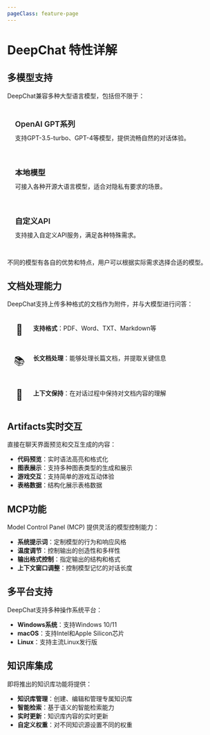```yaml
---
pageClass: feature-page
---
```


# DeepChat 特性详解

<div class="feature-container">

## 多模型支持 <Badge text="核心功能" type="tip"/>

DeepChat兼容多种大型语言模型，包括但不限于：

<div class="feature-grid">
  <div class="feature-card">
    <div class="feature-title">OpenAI GPT系列</div>
    <div class="feature-content">支持GPT-3.5-turbo、GPT-4等模型，提供流畅自然的对话体验。</div>
  </div>
  <div class="feature-card">
    <div class="feature-title">本地模型</div>
    <div class="feature-content">可接入各种开源大语言模型，适合对隐私有要求的场景。</div>
  </div>
  <div class="feature-card">
    <div class="feature-title">自定义API</div>
    <div class="feature-content">支持接入自定义API服务，满足各种特殊需求。</div>
  </div>
</div>

不同的模型有各自的优势和特点，用户可以根据实际需求选择合适的模型。

## 文档处理能力 <Badge text="高级功能" type="warning"/>

DeepChat支持上传多种格式的文档作为附件，并与大模型进行问答：

<div class="feature-list">
  <div class="feature-item">
    <div class="feature-icon">📄</div>
    <div class="feature-desc">
      <strong>支持格式</strong>：PDF、Word、TXT、Markdown等
    </div>
  </div>
  <div class="feature-item">
    <div class="feature-icon">📚</div>
    <div class="feature-desc">
      <strong>长文档处理</strong>：能够处理长篇文档，并提取关键信息
    </div>
  </div>
  <div class="feature-item">
    <div class="feature-icon">🔄</div>
    <div class="feature-desc">
      <strong>上下文保持</strong>：在对话过程中保持对文档内容的理解
    </div>
  </div>
</div>

## Artifacts实时交互 <Badge text="独特功能" type="tip"/>

直接在聊天界面预览和交互生成的内容：

- **代码预览**：实时语法高亮和格式化
- **图表展示**：支持多种图表类型的生成和展示
- **游戏交互**：支持简单的游戏互动体验
- **表格数据**：结构化展示表格数据

## MCP功能 <Badge text="高级配置" type="warning"/>

Model Control Panel (MCP) 提供灵活的模型控制能力：

- **系统提示词**：定制模型的行为和响应风格
- **温度调节**：控制输出的创造性和多样性
- **输出格式控制**：指定输出的结构和格式
- **上下文窗口调整**：控制模型记忆的对话长度

## 多平台支持 <Badge text="兼容性" type="tip"/>

DeepChat支持多种操作系统平台：

- **Windows系统**：支持Windows 10/11
- **macOS**：支持Intel和Apple Silicon芯片
- **Linux**：支持主流Linux发行版

## 知识库集成 <Badge text="开发中" type="danger"/>

即将推出的知识库功能将提供：

- **知识库管理**：创建、编辑和管理专属知识库
- **智能检索**：基于语义的智能检索能力
- **实时更新**：知识库内容的实时更新
- **自定义权重**：对不同知识源设置不同的权重

</div>

<style>
.feature-page {
  --feature-primary: var(--c-brand);
  --feature-bg: #f8f9fa;
  --feature-card-bg: white;
  --feature-shadow: rgba(0, 0, 0, 0.05);
}

.feature-container {
  max-width: 100%;
  margin: 0 auto;
}

.feature-grid {
  display: grid;
  grid-template-columns: repeat(auto-fill, minmax(250px, 1fr));
  gap: 20px;
  margin: 24px 0;
}

.feature-card {
  background: var(--feature-card-bg);
  border-radius: 8px;
  padding: 18px;
  box-shadow: 0 4px 12px var(--feature-shadow);
  transition: transform 0.3s, box-shadow 0.3s;
}

.feature-card:hover {
  transform: translateY(-5px);
  box-shadow: 0 8px 16px var(--feature-shadow);
}

.feature-title {
  font-weight: 600;
  font-size: 1.1rem;
  margin-bottom: 10px;
  color: var(--feature-primary);
}

.feature-content {
  color: var(--c-text);
  line-height: 1.5;
}

.feature-list {
  margin: 24px 0;
}

.feature-item {
  display: flex;
  align-items: flex-start;
  margin-bottom: 16px;
  padding: 12px;
  background: var(--feature-card-bg);
  border-radius: 8px;
  box-shadow: 0 2px 8px var(--feature-shadow);
}

.feature-icon {
  font-size: 24px;
  margin-right: 16px;
  min-width: 32px;
  text-align: center;
}

.feature-desc {
  line-height: 1.5;
}

@media (max-width: 719px) {
  .feature-grid {
    grid-template-columns: 1fr;
  }
}
</style> 